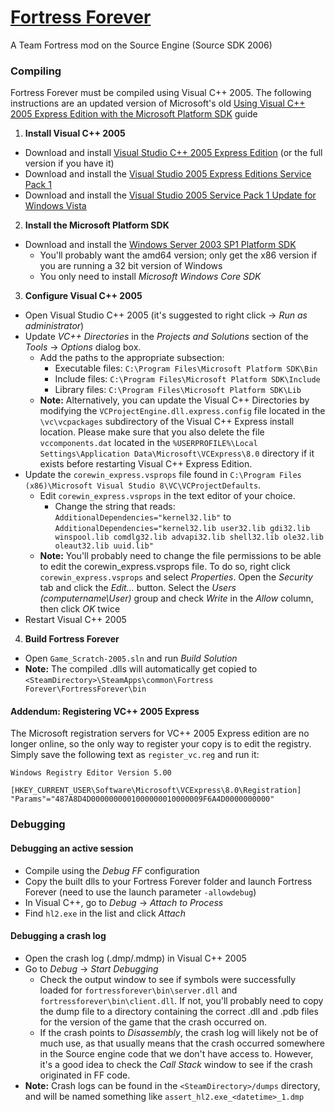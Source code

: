 # [Fortress Forever](http://www.fortress-forever.com)

A Team Fortress mod on the Source Engine (Source SDK 2006)

### Compiling

Fortress Forever must be compiled using Visual C++ 2005. The following instructions are an updated version of Microsoft's old [Using Visual C++ 2005 Express Edition with the Microsoft Platform SDK](https://web.archive.org/web/20070210205738/http://msdn.microsoft.com/vstudio/express/visualc/usingpsdk/) guide

1. **Install Visual C++ 2005**
  * Download and install [Visual Studio C++ 2005 Express Edition](http://download.microsoft.com/download/8/3/a/83aad8f9-38ba-4503-b3cd-ba28c360c27b/ENU/vcsetup.exe) (or the full version if you have it)
  * Download and install the [Visual Studio 2005 Express Editions Service Pack 1](http://www.microsoft.com/en-us/download/details.aspx?id=804)
  * Download and install the [Visual Studio 2005 Service Pack 1 Update for Windows Vista](http://www.microsoft.com/en-us/download/details.aspx?id=7524)
2. **Install the Microsoft Platform SDK**
  * Download and install the [Windows Server 2003 SP1 Platform SDK](http://www.microsoft.com/en-us/download/details.aspx?id=6510) 
    * You'll probably want the amd64 version; only get the x86 version if you are running a 32 bit version of Windows
    * You only need to install *Microsoft Windows Core SDK*
3. **Configure Visual C++ 2005**
  * Open Visual Studio C++ 2005 (it's suggested to right click -> *Run as administrator*)
  * Update *VC++ Directories* in the *Projects and Solutions* section of the *Tools* -> *Options* dialog box. 
    * Add the paths to the appropriate subsection:
      * Executable files: `C:\Program Files\Microsoft Platform SDK\Bin`
      * Include files: `C:\Program Files\Microsoft Platform SDK\Include`
      * Library files: `C:\Program Files\Microsoft Platform SDK\Lib`
    * **Note:** Alternatively, you can update the Visual C++ Directories by modifying the `VCProjectEngine.dll.express.config` file located in the `\vc\vcpackages` subdirectory of the Visual C++ Express install location. Please make sure that you also delete the file `vccomponents.dat` located in the `%USERPROFILE%\Local Settings\Application Data\Microsoft\VCExpress\8.0` directory if it exists before restarting Visual C++ Express Edition. 
  * Update the `corewin_express.vsprops` file found in `C:\Program Files (x86)\Microsoft Visual Studio 8\VC\VCProjectDefaults`.
    * Edit `corewin_express.vsprops` in the text editor of your choice.
      * Change the string that reads: 
      `AdditionalDependencies="kernel32.lib"`
      to
      `AdditionalDependencies="kernel32.lib user32.lib gdi32.lib winspool.lib comdlg32.lib advapi32.lib shell32.lib ole32.lib oleaut32.lib uuid.lib"`
    * **Note:** You'll probably need to change the file permissions to be able to edit the corewin_express.vsprops file. To do so, right click `corewin_express.vsprops` and select *Properties*. Open the *Security* tab and click the *Edit...* button. Select the *Users (computername\User)* group and check *Write* in the *Allow* column, then click *OK* twice
  * Restart Visual C++ 2005
4. **Build Fortress Forever**
  * Open `Game_Scratch-2005.sln` and run *Build Solution*
  * **Note:** The compiled .dlls will automatically get copied to `<SteamDirectory>\SteamApps\common\Fortress Forever\FortressForever\bin`

#### Addendum: Registering VC++ 2005 Express

The Microsoft registration servers for VC++ 2005 Express edition are no longer online, so the only way to register your copy is to edit the registry. Simply save the following text as `register_vc.reg` and run it:
```
Windows Registry Editor Version 5.00

[HKEY_CURRENT_USER\Software\Microsoft\VCExpress\8.0\Registration]
"Params"="487A8D4D0000000001000000010000009F6A4D0000000000"
```

### Debugging

#### Debugging an active session
* Compile using the *Debug FF* configuration
* Copy the built dlls to your Fortress Forever folder and launch Fortress Forever (need to use the launch parameter `-allowdebug`)
* In Visual C++, go to *Debug* -> *Attach to Process*
* Find `hl2.exe` in the list and click *Attach*

#### Debugging a crash log
* Open the crash log (.dmp/.mdmp) in Visual C++ 2005
* Go to *Debug* -> *Start Debugging*
  * Check the output window to see if symbols were successfully loaded for `fortressforever\bin\server.dll` and `fortressforever\bin\client.dll`. If not, you'll probably need to copy the dump file to a directory containing the correct .dll and .pdb files for the version of the game that the crash occurred on.
  * If the crash points to *Disassembly*, the crash log will likely not be of much use, as that usually means that the crash occurred somewhere in the Source engine code that we don't have access to. However, it's a good idea to check the *Call Stack* window to see if the crash originated in FF code.
* **Note:** Crash logs can be found in the `<SteamDirectory>/dumps` directory, and will be named something like `assert_hl2.exe_<datetime>_1.dmp`
